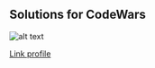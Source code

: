 ## Solutions for CodeWars
![alt text](https://www.codewars.com/users/YogurtWithSpoon/badges/large)

[Link profile](https://codewars.com/users/YogurtWithSpoon)

